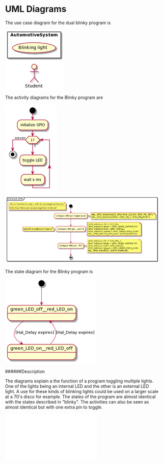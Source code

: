 # UML Diagrams

The use case diagram for the dual blinky program is

![The use case diagram](UseCase.png)

The activity diagrams for the Blinky program are

![The main activity diagram](Activity.png)
![init GPIO activity diagram](dualBlinkyGPIO.png)

The state diagram for the Blinky program is

![The state diagram](dualBState.png)

######Description

The diagrams explain a the function of a program toggling multiple lights. One of the lights being an internal LED and the other is an external LED light.
A use for these kinds of blinking lights could be used on a larger scale at a 70's disco for example. The states of the program are almost identical with the states described in "blinky".
The activities can also be seen as almost identical but with one extra pin to toggle.

![Example](dualBlinky.pdf)